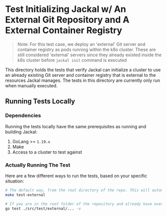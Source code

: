 # Test Initializing Jackal w/ An External Git Repository and A External Container Registry

> Note: For this test case, we deploy an 'external' Git server and container registry as pods running within the k8s cluster. These are still considered 'external' servers since they already existed inside the k8s cluster before `jackal init` command is executed

This directory holds the tests that verify Jackal can initialize a cluster to use an already existing Git server and container registry that is external to the resources Jackal manages. The tests in this directory are currently only run when manually executed.

## Running Tests Locally

### Dependencies

Running the tests locally have the same prerequisites as running and building Jackal:

1. GoLang >= `1.19.x`
2. Make
3. Access to a cluster to test against

### Actually Running The Test

Here are a few different ways to run the tests, based on your specific situation:

``` bash
# The default way, from the root directory of the repo. This will automatically build any Jackal related resources if they don't already exist (i.e. binary, init-package, example packages):
make test-external
```

``` bash
# If you are in the root folder of the repository and already have everything built (i.e., the binary, the init-package and the flux-test example package):
go test ./src/test/external/... -v
```
